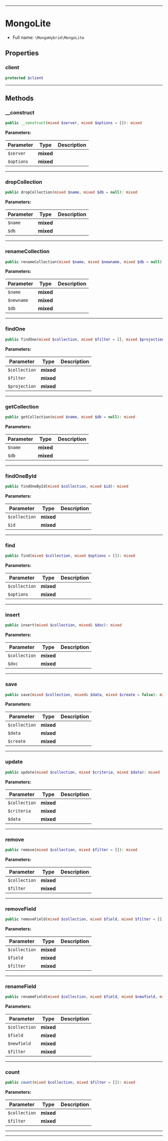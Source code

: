 ***

# MongoLite

* Full name: `\MongoHybrid\MongoLite`

## Properties

### client

```php
protected $client
```

***

## Methods

### __construct

```php
public __construct(mixed $server, mixed $options = []): mixed
```

**Parameters:**

| Parameter | Type | Description |
|-----------|------|-------------|
| `$server` | **mixed** |  |
| `$options` | **mixed** |  |

***

### dropCollection

```php
public dropCollection(mixed $name, mixed $db = null): mixed
```

**Parameters:**

| Parameter | Type | Description |
|-----------|------|-------------|
| `$name` | **mixed** |  |
| `$db` | **mixed** |  |

***

### renameCollection

```php
public renameCollection(mixed $name, mixed $newname, mixed $db = null): mixed
```

**Parameters:**

| Parameter | Type | Description |
|-----------|------|-------------|
| `$name` | **mixed** |  |
| `$newname` | **mixed** |  |
| `$db` | **mixed** |  |

***

### findOne

```php
public findOne(mixed $collection, mixed $filter = [], mixed $projection = null): mixed
```

**Parameters:**

| Parameter | Type | Description |
|-----------|------|-------------|
| `$collection` | **mixed** |  |
| `$filter` | **mixed** |  |
| `$projection` | **mixed** |  |

***

### getCollection

```php
public getCollection(mixed $name, mixed $db = null): mixed
```

**Parameters:**

| Parameter | Type | Description |
|-----------|------|-------------|
| `$name` | **mixed** |  |
| `$db` | **mixed** |  |

***

### findOneById

```php
public findOneById(mixed $collection, mixed $id): mixed
```

**Parameters:**

| Parameter | Type | Description |
|-----------|------|-------------|
| `$collection` | **mixed** |  |
| `$id` | **mixed** |  |

***

### find

```php
public find(mixed $collection, mixed $options = []): mixed
```

**Parameters:**

| Parameter | Type | Description |
|-----------|------|-------------|
| `$collection` | **mixed** |  |
| `$options` | **mixed** |  |

***

### insert

```php
public insert(mixed $collection, mixed& $doc): mixed
```

**Parameters:**

| Parameter | Type | Description |
|-----------|------|-------------|
| `$collection` | **mixed** |  |
| `$doc` | **mixed** |  |

***

### save

```php
public save(mixed $collection, mixed& $data, mixed $create = false): mixed
```

**Parameters:**

| Parameter | Type | Description |
|-----------|------|-------------|
| `$collection` | **mixed** |  |
| `$data` | **mixed** |  |
| `$create` | **mixed** |  |

***

### update

```php
public update(mixed $collection, mixed $criteria, mixed $data): mixed
```

**Parameters:**

| Parameter | Type | Description |
|-----------|------|-------------|
| `$collection` | **mixed** |  |
| `$criteria` | **mixed** |  |
| `$data` | **mixed** |  |

***

### remove

```php
public remove(mixed $collection, mixed $filter = []): mixed
```

**Parameters:**

| Parameter | Type | Description |
|-----------|------|-------------|
| `$collection` | **mixed** |  |
| `$filter` | **mixed** |  |

***

### removeField

```php
public removeField(mixed $collection, mixed $field, mixed $filter = []): mixed
```

**Parameters:**

| Parameter | Type | Description |
|-----------|------|-------------|
| `$collection` | **mixed** |  |
| `$field` | **mixed** |  |
| `$filter` | **mixed** |  |

***

### renameField

```php
public renameField(mixed $collection, mixed $field, mixed $newfield, mixed $filter = []): mixed
```

**Parameters:**

| Parameter | Type | Description |
|-----------|------|-------------|
| `$collection` | **mixed** |  |
| `$field` | **mixed** |  |
| `$newfield` | **mixed** |  |
| `$filter` | **mixed** |  |

***

### count

```php
public count(mixed $collection, mixed $filter = []): mixed
```

**Parameters:**

| Parameter | Type | Description |
|-----------|------|-------------|
| `$collection` | **mixed** |  |
| `$filter` | **mixed** |  |

***


***

